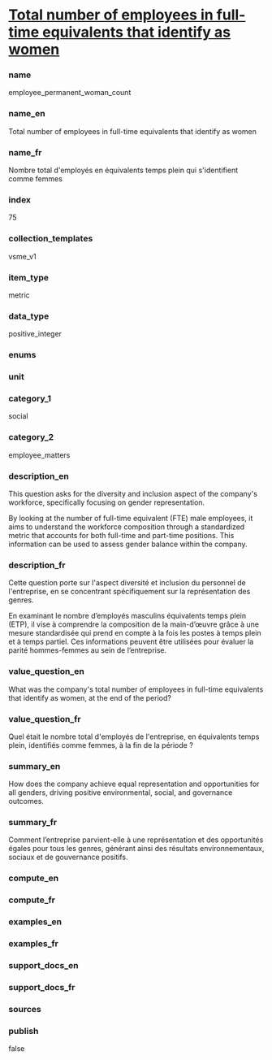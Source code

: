 
# [Total number of employees in full-time equivalents that identify as women](#employee_permanent_woman_count)

### name

employee_permanent_woman_count

### name_en

Total number of employees in full-time equivalents that identify as women

### name_fr

Nombre total d'employés en équivalents temps plein qui s'identifient comme femmes

### index

75

### collection_templates

vsme_v1

### item_type

metric

### data_type

positive_integer

### enums



### unit



### category_1

social

### category_2

employee_matters

### description_en

This question asks for the diversity and inclusion aspect of the company's workforce, specifically
focusing on gender representation. 

By looking at the number of full-time equivalent (FTE) male employees, it aims to understand the
workforce composition through a standardized metric that accounts for both full-time and part-time
positions. This information can be used to assess gender balance within the company.

### description_fr

Cette question porte sur l'aspect diversité et inclusion du personnel de l'entreprise, en se
concentrant spécifiquement sur la représentation des genres.

En examinant le nombre d’employés masculins équivalents temps plein (ETP), il vise à comprendre
la composition de la main-d’œuvre grâce à une mesure standardisée qui prend en compte à la fois
les postes à temps plein et à temps partiel. Ces informations peuvent être utilisées pour évaluer
la parité hommes-femmes au sein de l’entreprise.

### value_question_en

What was the company's total number of employees in full-time equivalents that identify as women,
at the end of the period?

### value_question_fr

Quel était le nombre total d'employés de l'entreprise, en équivalents temps plein, identifiés comme
femmes, à la fin de la période ?

### summary_en

How does the company achieve equal representation and opportunities for all genders, driving
positive environmental, social, and governance outcomes.

### summary_fr

Comment l’entreprise parvient-elle à une représentation et des opportunités égales pour tous les
genres, générant ainsi des résultats environnementaux, sociaux et de gouvernance positifs.

### compute_en



### compute_fr



### examples_en



### examples_fr



### support_docs_en



### support_docs_fr



### sources



### publish

false
